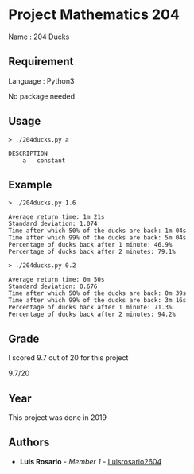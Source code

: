 # Project Mathematics 204

Name : 204 Ducks

## Requirement

Language : Python3

No package needed

## Usage

```
> ./204ducks.py a

DESCRIPTION
    a   constant
```

## Example

```
> ./204ducks.py 1.6

Average return time: 1m 21s
Standard deviation: 1.074
Time after which 50% of the ducks are back: 1m 04s
Time after which 99% of the ducks are back: 5m 04s
Percentage of ducks back after 1 minute: 46.9%
Percentage of ducks back after 2 minutes: 79.1%
```

```
> ./204ducks.py 0.2

Average return time: 0m 50s
Standard deviation: 0.676
Time after which 50% of the ducks are back: 0m 39s
Time after which 99% of the ducks are back: 3m 16s
Percentage of ducks back after 1 minute: 71.3%
Percentage of ducks back after 2 minutes: 94.2%
```

## Grade

I scored 9.7 out of 20 for this project

9.7/20

## Year

This project was done in 2019

## Authors

* **Luis Rosario** - *Member 1* - [Luisrosario2604](https://github.com/Luisrosario2604)
